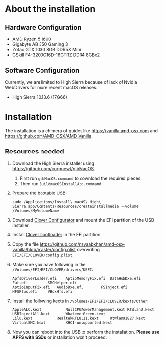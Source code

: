 # About the installation

## Hardware Configuration

- AMD Ryzen 5 1600
- Gigabyte AB 350 Gaming 3
- Zotac GTX 1080 8GB DDR5X Mini
- GSkill F4-3200C16D-16GTRZ DDR4 8GBx2

## Software Configuration

Currently, we are limited to High Sierra because of lack of Nvidia WebDrivers for more recent macOS releases.

- High Sierra 10.13.6 (17G66)

# Installation

The installation is a chimera of guides like https://vanilla.amd-osx.com and https://github.com/AMD-OSX/AMD_Vanilla.

## Resources needed

1. Download the High Sierra installer using https://github.com/corpnewt/gibMacOS.
    1. First run `gibMacOS.command` to download the required pieces.
    2. Then run `BuildmacOSInstallApp.command`.
    
2. Prepare the bootable USB:
   
    ```
    sudo /Applications/Install\ macOS\ High\ Sierra.app/Contents/Resources/createinstallmedia --volume /Volumes/MyVolumeName
    ```
    
3. Download [Clover Configurator](https://mackie100projects.altervista.org/download-clover-configurator/) and mount the EFI partition of the USB installer.

4. Install [Clover bootloader](https://github.com/CloverHackyColor/CloverBootloader/releases) in the EFI partition.

5. Copy the file https://github.com/nayaabkhan/amd-osx-vanilla/blob/master/config.plist overwriting `EFI/EFI/CLOVER/config.plist`.

6. Make sure you have following in the `/Volumes/EFI/EFI/CLOVER/drivers/UEFI`:

    ```
    ApfsDriverLoader.efi	AptioMemoryFix.efi	DataHubDxe.efi		Fat.efi			SMCHelper.efi
    AptioInputFix.efi	AudioDxe.efi		FSInject.efi		HFSPlus.efi		VBoxHfs.efi
    ```
 
7. Install the following kexts in `/Volumes/EFI/EFI/CLOVER/kexts/Other`:

    ```
    AppleALC.kext			NullCPUPowerManagement.kext	RtWlanU.kext			USBInjectAll.kext		WhateverGreen.kext
    Lilu.kext			RealtekRTL8111.kext		RtWlanU1827.kext		VirtualSMC.kext			XHCI-unsupported.kext
    ```
 
8. Now you can reboot into the USB to perform the installation. **Please use APFS with SSDs** or installation won't proceed.
